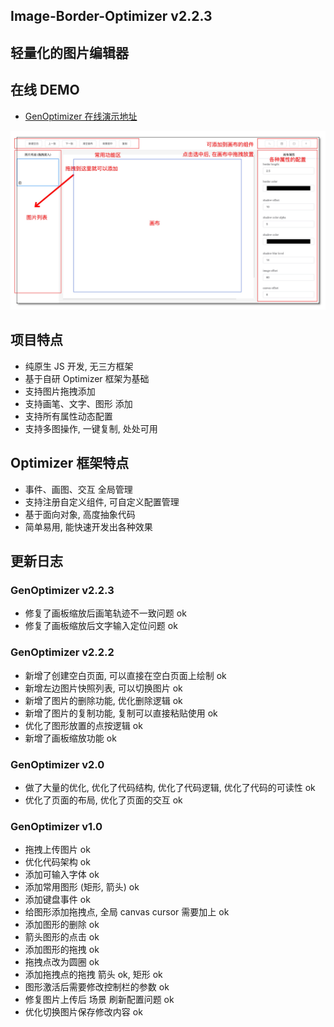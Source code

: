 ## Image-Border-Optimizer v2.2.3
## 轻量化的图片编辑器
## 在线 DEMO
- [GenOptimizer 在线演示地址](https://hellojuantu.github.io/image_border_optimizer/)

![GenOptimizer Demo](demo.jpg)

## 项目特点
- 纯原生 JS 开发, 无三方框架
- 基于自研 Optimizer 框架为基础
- 支持图片拖拽添加
- 支持画笔、文字、图形 添加
- 支持所有属性动态配置
- 支持多图操作, 一键复制, 处处可用

## Optimizer 框架特点
- 事件、画图、交互 全局管理
- 支持注册自定义组件, 可自定义配置管理
- 基于面向对象, 高度抽象代码
- 简单易用, 能快速开发出各种效果

## 更新日志

### GenOptimizer v2.2.3
- 修复了画板缩放后画笔轨迹不一致问题 ok
- 修复了画板缩放后文字输入定位问题 ok

### GenOptimizer v2.2.2
- 新增了创建空白页面, 可以直接在空白页面上绘制 ok
- 新增左边图片快照列表, 可以切换图片 ok
- 新增了图片的删除功能, 优化删除逻辑 ok
- 新增了图片的复制功能, 复制可以直接粘贴使用 ok
- 优化了图形放置的点按逻辑 ok
- 新增了画板缩放功能 ok

### GenOptimizer v2.0
- 做了大量的优化, 优化了代码结构, 优化了代码逻辑, 优化了代码的可读性 ok
- 优化了页面的布局, 优化了页面的交互 ok

### GenOptimizer v1.0
- 拖拽上传图片 ok
- 优化代码架构 ok
- 添加可输入字体 ok
- 添加常用图形 (矩形, 箭头) ok
- 添加键盘事件 ok
- 给图形添加拖拽点, 全局 canvas cursor 需要加上 ok
- 添加图形的删除 ok
- 箭头图形的点击 ok
- 添加图形的拖拽 ok
- 拖拽点改为圆圈 ok
- 添加拖拽点的拖拽 箭头 ok, 矩形 ok
- 图形激活后需要修改控制栏的参数 ok
- 修复图片上传后 场景 刷新配置问题 ok
- 优化切换图片保存修改内容 ok